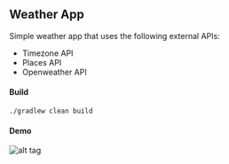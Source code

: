## Weather App

Simple weather app that uses the following external APIs:
- Timezone API
- Places API
- Openweather API

#### Build

```shell
./gradlew clean build
```

#### Demo

![alt tag](https://raw.githubusercontent.com/lukascode/weather-app/master/demo.gif)